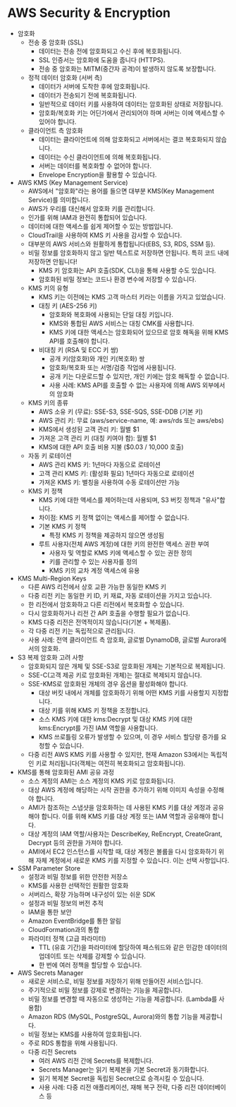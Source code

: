 # AWS Security & Encryption
- 암호화
  - 전송 중 암호화 (SSL)
    - 데이터는 전송 전에 암호화되고 수신 후에 복호화됩니다.
    - SSL 인증서는 암호화에 도움을 줍니다 (HTTPS).
    - 전송 중 암호화는 MITM(중간자 공격)이 발생하지 않도록 보장합니다.
  - 정적 데이터 암호화 (서버 측)
    - 데이터가 서버에 도착한 후에 암호화됩니다.
    - 데이터가 전송되기 전에 복호화됩니다.
    - 일반적으로 데이터 키를 사용하여 데이터는 암호화된 상태로 저장됩니다.
    - 암호화/복호화 키는 어딘가에서 관리되어야 하며 서버는 이에 액세스할 수 있어야 합니다.
  - 클라이언트 측 암호화
    - 데이터는 클라이언트에 의해 암호화되고 서버에서는 결코 복호화되지 않습니다.
    - 데이터는 수신 클라이언트에 의해 복호화됩니다.
    - 서버는 데이터를 복호화할 수 없어야 합니다.
    - Envelope Encryption을 활용할 수 있습니다.
- AWS KMS (Key Management Service)
  - AWS에서 "암호화"라는 용어를 들으면 대부분 KMS(Key Management Service)를 의미합니다.
  - AWS가 우리를 대신해서 암호화 키를 관리합니다.
  - 인가를 위해 IAM과 완전히 통합되어 있습니다.
  - 데이터에 대한 액세스를 쉽게 제어할 수 있는 방법입니다.
  - CloudTrail을 사용하여 KMS 키 사용을 감사할 수 있습니다.
  - 대부분의 AWS 서비스와 원활하게 통합됩니다(EBS, S3, RDS, SSM 등).
  - 비밀 정보를 암호화하지 않고 일반 텍스트로 저장하면 안됩니다. 특히 코드 내에 저장하면 안됩니다!
    - KMS 키 암호화는 API 호출(SDK, CLI)을 통해 사용할 수도 있습니다.
    - 암호화된 비밀 정보는 코드나 환경 변수에 저장할 수 있습니다.
  - KMS 키의 유형
    - KMS 키는 이전에는 KMS 고객 마스터 키라는 이름을 가지고 있었습니다.
    - 대칭 키 (AES-256 키)
      - 암호화와 복호화에 사용되는 단일 대칭 키입니다.
      - KMS와 통합된 AWS 서비스는 대칭 CMK를 사용합니다.
      - KMS 키에 대한 액세스는 암호화되어 있으므로 암호 해독을 위해 KMS API를 호출해야 합니다.
    - 비대칭 키 (RSA 및 ECC 키 쌍)
      - 공개 키(암호화)와 개인 키(복호화) 쌍
      - 암호화/복호화 또는 서명/검증 작업에 사용됩니다.
      - 공개 키는 다운로드할 수 있지만, 개인 키에는 암호 해독할 수 없습니다.
      - 사용 사례: KMS API를 호출할 수 없는 사용자에 의해 AWS 외부에서의 암호화
  - KMS 키의 종류
    - AWS 소유 키 (무료): SSE-S3, SSE-SQS, SSE-DDB (기본 키)
    - AWS 관리 키: 무료 (aws/service-name, 예: aws/rds 또는 aws/ebs)
    - KMS에서 생성된 고객 관리 키: 월별 $1
    - 가져온 고객 관리 키 (대칭 키여야 함): 월별 $1
    - KMS에 대한 API 호출 비용 지불 ($0.03 / 10,000 호출)
  - 자동 키 로테이션
    - AWS 관리 KMS 키: 1년마다 자동으로 로테이션
    - 고객 관리 KMS 키: (활성화 필요) 1년마다 자동으로 로테이션
    - 가져온 KMS 키: 별칭을 사용하여 수동 로테이션만 가능
  - KMS 키 정책
    - KMS 키에 대한 액세스를 제어하는데 사용되며, S3 버킷 정책과 "유사"합니다.
    - 차이점: KMS 키 정책 없이는 액세스를 제어할 수 없습니다.
    - 기본 KMS 키 정책
      - 특정 KMS 키 정책을 제공하지 않으면 생성됨
    - 루트 사용자(전체 AWS 계정)에 대한 키의 완전한 액세스 권한 부여
      - 사용자 및 역할로 KMS 키에 액세스할 수 있는 권한 정의
      - 키를 관리할 수 있는 사용자를 정의
      - KMS 키의 교차 계정 액세스에 유용
- KMS Multi-Region Keys
  - 다른 AWS 리전에서 상호 교환 가능한 동일한 KMS 키
  - 다중 리전 키는 동일한 키 ID, 키 재료, 자동 로테이션을 가지고 있습니다.
  - 한 리전에서 암호화하고 다른 리전에서 복호화할 수 있습니다.
  - 다시 암호화하거나 리전 간 API 호출을 수행할 필요가 없습니다.
  - KMS 다중 리전은 전역적이지 않습니다(기본 + 복제품).
  - 각 다중 리전 키는 독립적으로 관리됩니다.
  - 사용 사례: 전역 클라이언트 측 암호화, 글로벌 DynamoDB, 글로벌 Aurora에서의 암호화.
- S3 복제 암호화 고려 사항
  - 암호화되지 않은 개체 및 SSE-S3로 암호화된 개체는 기본적으로 복제됩니다.
  - SSE-C(고객 제공 키로 암호화된 개체)는 절대로 복제되지 않습니다.
  - SSE-KMS로 암호화된 개체의 경우 옵션을 활성화해야 합니다.
    - 대상 버킷 내에서 개체를 암호화하기 위해 어떤 KMS 키를 사용할지 지정합니다.
    - 대상 키를 위해 KMS 키 정책을 조정합니다.
    - 소스 KMS 키에 대한 kms:Decrypt 및 대상 KMS 키에 대한 kms:Encrypt를 가진 IAM 역할을 사용합니다.
    - KMS 쓰로틀링 오류가 발생할 수 있으며, 이 경우 서비스 할당량 증가를 요청할 수 있습니다.
  - 다중 리전 AWS KMS 키를 사용할 수 있지만, 현재 Amazon S3에서는 독립적인 키로 처리됩니다(객체는 여전히 복호화되고 암호화됩니다).
- KMS를 통해 암호화된 AMI 공유 과정
  - 소스 계정의 AMI는 소스 계정의 KMS 키로 암호화됩니다.
  - 대상 AWS 계정에 해당하는 시작 권한을 추가하기 위해 이미지 속성을 수정해야 합니다.
  - AMI가 참조하는 스냅샷을 암호화하는 데 사용된 KMS 키를 대상 계정과 공유해야 합니다. 이를 위해 KMS 키를 대상 계정 또는 IAM 역할과 공유해야 합니다.
  - 대상 계정의 IAM 역할/사용자는 DescribeKey, ReEncrypt, CreateGrant, Decrypt 등의 권한을 가져야 합니다.
  - AMI에서 EC2 인스턴스를 시작할 때, 대상 계정은 볼륨을 다시 암호화하기 위해 자체 계정에서 새로운 KMS 키를 지정할 수 있습니다. 이는 선택 사항입니다.
- SSM Parameter Store
  - 설정과 비밀 정보를 위한 안전한 저장소
  - KMS를 사용한 선택적인 원활한 암호화
  - 서버리스, 확장 가능하며 내구성이 있는 쉬운 SDK
  - 설정과 비밀 정보의 버전 추적
  - IAM을 통한 보안
  - Amazon EventBridge를 통한 알림
  - CloudFormation과의 통합
  - 파라미터 정책 (고급 파라미터)
    - TTL (유효 기간)을 파라미터에 할당하여 패스워드와 같은 민감한 데이터의 업데이트 또는 삭제를 강제할 수 있습니다.
    - 한 번에 여러 정책을 할당할 수 있습니다.
- AWS Secrets Manager
  - 새로운 서비스로, 비밀 정보를 저장하기 위해 만들어진 서비스입니다.
  - 주기적으로 비밀 정보를 강제로 변경하는 기능을 제공합니다.
  - 비밀 정보를 변경할 때 자동으로 생성하는 기능을 제공합니다. (Lambda를 사용함)
  - Amazon RDS (MySQL, PostgreSQL, Aurora)와의 통합 기능을 제공합니다.
  - 비밀 정보는 KMS를 사용하여 암호화됩니다.
  - 주로 RDS 통합을 위해 사용됩니다.
  - 다중 리전 Secrets
    - 여러 AWS 리전 간에 Secrets를 복제합니다.
    - Secrets Manager는 읽기 복제본을 기본 Secret과 동기화합니다.
    - 읽기 복제본 Secret을 독립된 Secret으로 승격시킬 수 있습니다.
    - 사용 사례: 다중 리전 애플리케이션, 재해 복구 전략, 다중 리전 데이터베이스 등
